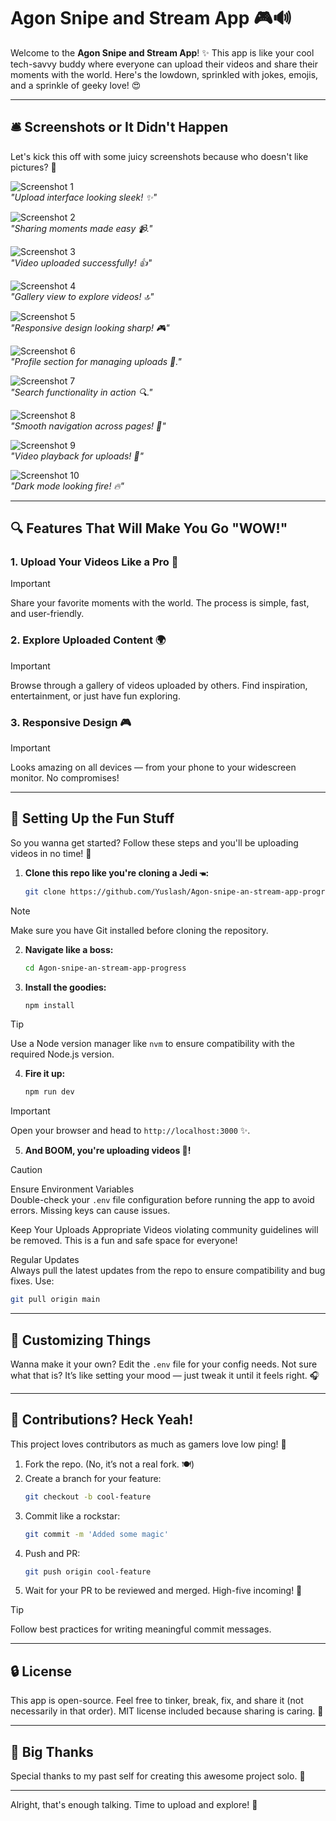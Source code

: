 

# Agon Snipe and Stream App 🎮🔊

Welcome to the **Agon Snipe and Stream App**! ✨ This app is like your cool tech-savvy buddy where everyone can upload their videos and share their moments with the world. Here's the lowdown, sprinkled with jokes, emojis, and a sprinkle of geeky love! 😍

---

## 🛎️ Screenshots or It Didn't Happen 

Let's kick this off with some juicy screenshots because who doesn't like pictures? 📸

![Screenshot 1](./screenshots/screenshot1.png)  
_"Upload interface looking sleek! ✨"_

![Screenshot 2](./screenshots/screenshot2.png)  
_"Sharing moments made easy 📹."_

![Screenshot 3](./screenshots/screenshot3.png)  
_"Video uploaded successfully! 👍"_

![Screenshot 4](./screenshots/screenshot4.png)  
_"Gallery view to explore videos! 🔝"_

![Screenshot 5](./screenshots/screenshot5.png)  
_"Responsive design looking sharp! 🎮"_

![Screenshot 6](./screenshots/screenshot6.png)  
_"Profile section for managing uploads 🙌."_

![Screenshot 7](./screenshots/screenshot7.png)  
_"Search functionality in action 🔍."_

![Screenshot 8](./screenshots/screenshot8.png)  
_"Smooth navigation across pages! 🔄"_

![Screenshot 9](./screenshots/screenshot9.png)  
_"Video playback for uploads! 🎥"_

![Screenshot 10](./screenshots/screenshot10.png)  
_"Dark mode looking fire! 🔥"_

---

## 🔍 Features That Will Make You Go "WOW!"

### 1. **Upload Your Videos Like a Pro 🎥**  
> [!IMPORTANT]  
> Share your favorite moments with the world. The process is simple, fast, and user-friendly.

### 2. **Explore Uploaded Content 🌍**  
> [!IMPORTANT]  
> Browse through a gallery of videos uploaded by others. Find inspiration, entertainment, or just have fun exploring.

### 3. **Responsive Design 🎮**  
> [!IMPORTANT]  
> Looks amazing on all devices — from your phone to your widescreen monitor. No compromises!

---

## 🔧 Setting Up the Fun Stuff

So you wanna get started? Follow these steps and you'll be uploading videos in no time! 🚀

1. **Clone this repo like you're cloning a Jedi 🖜:**  
   ```bash
   git clone https://github.com/Yuslash/Agon-snipe-an-stream-app-progress.git
   ```
> [!NOTE]  
> Make sure you have Git installed before cloning the repository.

2. **Navigate like a boss:**  
   ```bash
   cd Agon-snipe-an-stream-app-progress
   ```

3. **Install the goodies:**  
   ```bash
   npm install
   ```
> [!TIP]  
> Use a Node version manager like `nvm` to ensure compatibility with the required Node.js version.

4. **Fire it up:**  
   ```bash
   npm run dev
   ```
> [!IMPORTANT]  
> Open your browser and head to `http://localhost:3000` ✨.

5. **And BOOM, you're uploading videos 🎥!**  

> [!CAUTION] 
> Ensure Environment Variables  
> Double-check your `.env` file configuration before running the app to avoid errors. Missing keys can cause issues.
> 
> Keep Your Uploads Appropriate
> Videos violating community guidelines will be removed. This is a fun and safe space for everyone!  
>
> Regular Updates  
> Always pull the latest updates from the repo to ensure compatibility and bug fixes. Use:  
   ```bash
   git pull origin main
   ```

---

## 🎨 Customizing Things

Wanna make it your own? Edit the `.env` file for your config needs. Not sure what that is? It’s like setting your mood — just tweak it until it feels right. 🎧

---

## 🤜 Contributions? Heck Yeah!

This project loves contributors as much as gamers love low ping! 🎯

1. Fork the repo. (No, it’s not a real fork. 🍽️)  
2. Create a branch for your feature:  
   ```bash
   git checkout -b cool-feature
   ```  
3. Commit like a rockstar:  
   ```bash
   git commit -m 'Added some magic'
   ```  
4. Push and PR:  
   ```bash
   git push origin cool-feature
   ```  
5. Wait for your PR to be reviewed and merged. High-five incoming! 🤝  
> [!TIP]  
> Follow best practices for writing meaningful commit messages.

---

## 🔒 License

This app is open-source. Feel free to tinker, break, fix, and share it (not necessarily in that order). MIT license included because sharing is caring. 📄

---

## 🙌 Big Thanks

Special thanks to my past self for creating this awesome project solo. 🌟

---

Alright, that's enough talking. Time to upload and explore! 🚀

